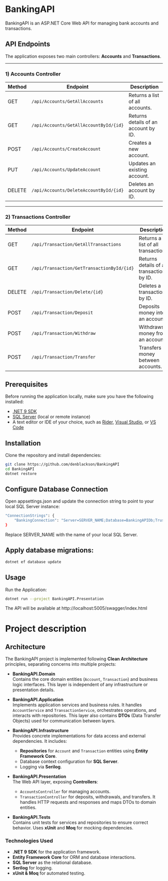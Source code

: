 # BankingAPI  

BankingAPI is an ASP.NET Core Web API for managing bank accounts and transactions.  

## API Endpoints  

The application exposes two main controllers: **Accounts** and **Transactions**.  

---

### 1) Accounts Controller  

| Method | Endpoint                               | Description                           |
|--------|----------------------------------------|---------------------------------------|
| GET    | `/api/Accounts/GetAllAccounts`         | Returns a list of all accounts.       |
| GET    | `/api/Accounts/GetAllAccountById/{id}` | Returns details of an account by ID.  |
| POST   | `/api/Accounts/CreateAccount`          | Creates a new account.                |
| PUT    | `/api/Accounts/UpdateAccount`          | Updates an existing account.          |
| DELETE | `/api/Accounts/DeleteAccountById/{id}` | Deletes an account by ID.             |

---

### 2) Transactions Controller  

| Method | Endpoint                                | Description                                 |
|--------|-----------------------------------------|---------------------------------------------|
| GET    | `/api/Transaction/GetAllTransactions`   | Returns a list of all transactions.         |
| GET    | `/api/Transaction/GetTransactionById/{id}` | Returns details of a transaction by ID.  |
| DELETE | `/api/Transaction/Delete/{id}`          | Deletes a transaction by ID.                |
| POST   | `/api/Transaction/Deposit`              | Deposits money into an account.             |
| POST   | `/api/Transaction/Withdraw`             | Withdraws money from an account.            |
| POST   | `/api/Transaction/Transfer`             | Transfers money between accounts.           |


## Prerequisites  

Before running the application locally, make sure you have the following installed:  

- [.NET 9 SDK](https://dotnet.microsoft.com/)  
- [SQL Server](https://www.microsoft.com/en-us/sql-server/) (local or remote instance)  
- A text editor or IDE of your choice, such as [Rider](https://www.jetbrains.com/rider/), [Visual Studio](https://visualstudio.microsoft.com/), or [VS Code](https://code.visualstudio.com/)  

## Installation  

Clone the repository and install dependencies:  

```bash
git clone https://github.com/denblackson/BankingAPI
cd BankingAPI
dotnet restore
```
## Configure Database Connection
Open appsettings.json and update the connection string to point to your local SQL Server instance:
```bash
"ConnectionStrings": {
    "BankingConnection": "Server=SERVER_NAME;Database=BankingAPIDb;Trusted_Connection=True;TrustServerCertificate=True;"
}
```
Replace SERVER_NAME with the name of your local SQL Server.

## Apply database migrations:
```bash
dotnet ef database update
```
## Usage
Run the Application:
``` bash
dotnet run --project BankingAPI.Presentation
```
The API will be available at http://localhost:5005/swagger/index.html


# Project description
## Architecture

The BankingAPI project is implemented following **Clean Architecture** principles, separating concerns into multiple projects:

- **BankingAPI.Domain**  
  Contains the core domain entities (`Account`, `Transaction`) and business logic interfaces. This layer is independent of any infrastructure or presentation details.

- **BankingAPI.Application**  
  Implements application services and business rules. It handles `AccountService` and `TransactionService`, orchestrates operations, and interacts with repositories. This layer also contains **DTOs** (Data Transfer Objects) used for communication between layers.

- **BankingAPI.Infrastructure**  
  Provides concrete implementations for data access and external dependencies. It includes:
  - **Repositories** for `Account` and `Transaction` entities using **Entity Framework Core**.
  - Database context configuration for **SQL Server**.
  - Logging via **Serilog**.

- **BankingAPI.Presentation**  
  The Web API layer, exposing **Controllers**:
  - `AccountsController` for managing accounts.
  - `TransactionController` for deposits, withdrawals, and transfers.
  It handles HTTP requests and responses and maps DTOs to domain entities.

- **BankingAPI.Tests**  
  Contains unit tests for services and repositories to ensure correct behavior. Uses **xUnit** and **Moq** for mocking dependencies.

### Technologies Used

- **.NET 9 SDK** for the application framework.
- **Entity Framework Core** for ORM and database interactions.
- **SQL Server** as the relational database.
- **Serilog** for logging.
- **xUnit & Moq** for automated testing.






